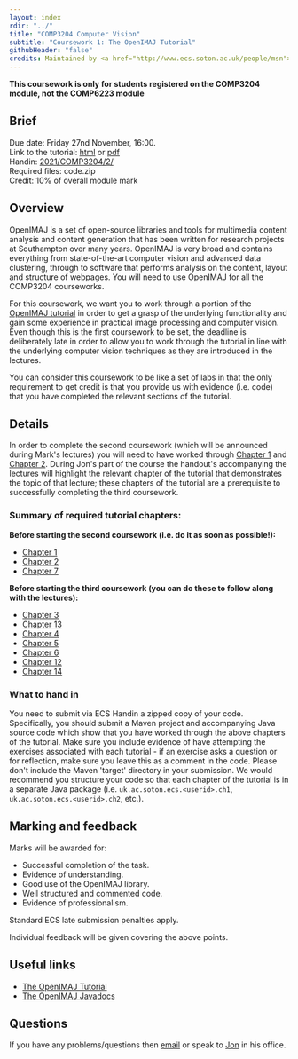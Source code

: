 ```yaml
---
layout: index
rdir: "../"
title: "COMP3204 Computer Vision"
subtitle: "Coursework 1: The OpenIMAJ Tutorial"
githubHeader: "false"
credits: Maintained by <a href="http://www.ecs.soton.ac.uk/people/msn">Professor Mark Nixon</a> and <a href="http://www.ecs.soton.ac.uk/people/jsh2">Dr Jonathon Hare</a>.
---
```


**This coursework is only for students registered on the COMP3204 module, not the COMP6223 module**

## Brief
Due date: Friday 27nd November, 16:00.  
Link to the tutorial: [html](http://www.openimaj.org/tutorial) or [pdf](http://www.openimaj.org/tutorial-pdf.pdf)  
Handin: [2021/COMP3204/2/](https://handin.ecs.soton.ac.uk/handin/2021/COMP3204/2/)  
Required files: code.zip  
Credit: 10% of overall module mark  

## Overview
OpenIMAJ is a set of open-source libraries and tools for multimedia content analysis and content generation that has been written for research projects at Southampton over many years. OpenIMAJ is very broad and contains everything from state-of-the-art computer vision and advanced data clustering, through to software that performs analysis on the content, layout and structure of webpages. You will need to use OpenIMAJ for all the COMP3204 courseworks.

For this coursework, we want you to work through a portion of the [OpenIMAJ tutorial](http://www.openimaj.org/tutorial) in order to get a grasp of the underlying functionality and gain some experience in practical image processing and computer vision. Even though this is the first coursework to be set, the deadline is deliberately late in order to allow you to work through the tutorial in line with the underlying computer vision techniques as they are introduced in the lectures. 

You can consider this coursework to be like a set of labs in that the only requirement to get credit is that you provide us with evidence (i.e. code) that you have completed the relevant sections of the tutorial.

## Details
In order to complete the second coursework (which will be announced during Mark's lectures) you will need to have worked through [Chapter 1](http://www.openimaj.org/tutorial/getting-started-with-openimaj-using-maven.html) and [Chapter 2](http://www.openimaj.org/tutorial/processing-your-first-image.html). During Jon's part of the course the handout's accompanying the lectures will highlight the relevant chapter of the tutorial that demonstrates the topic of that lecture; these chapters of the tutorial are a prerequisite to successfully completing the third coursework.

### Summary of required tutorial chapters:

**Before starting the second coursework (i.e. do it as soon as possible!):**

* [Chapter 1](http://www.openimaj.org/tutorial/getting-started-with-openimaj-using-maven.html)  
* [Chapter 2](http://www.openimaj.org/tutorial/processing-your-first-image.html)
* [Chapter 7](http://www.openimaj.org/tutorial/processing-video.html)

**Before starting the third coursework (you can do these to follow along with the lectures):**

* [Chapter 3](http://www.openimaj.org/tutorial/introduction-to-clustering-segmentation-and-connected-components.html) 
* [Chapter 13](http://www.openimaj.org/tutorial/eigenfaces.html) 
* [Chapter 4](http://www.openimaj.org/tutorial/global-image-features.html) 
* [Chapter 5](http://www.openimaj.org/tutorial/sift-and-feature-matching.html) 
* [Chapter 6](http://www.openimaj.org/tutorial/image-datasets.html) 
* [Chapter 12](http://www.openimaj.org/tutorial/classification101.html) 
* [Chapter 14](http://www.openimaj.org/tutorial/parallel-processing.html) 

### What to hand in
You need to submit via ECS Handin a zipped copy of your code. Specifically, you should submit a Maven project and accompanying Java source code which show that you have worked through the above chapters of the tutorial. Make sure you include evidence of have attempting the exercises associated with each tutorial - if an exercise asks a question or for reflection, make sure you leave this as a comment in the code. Please don't include the Maven 'target' directory in your submission. We would recommend you structure your code so that each chapter of the tutorial is in a separate Java package (i.e. `uk.ac.soton.ecs.<userid>.ch1`, `uk.ac.soton.ecs.<userid>.ch2`, etc.). 

## Marking and feedback
Marks will be awarded for:
	
* Successful completion of the task.
* Evidence of understanding.
* Good use of the OpenIMAJ library.
* Well structured and commented code.
* Evidence of professionalism.

Standard ECS late submission penalties apply.

Individual feedback will be given covering the above points.

## Useful links
* [The OpenIMAJ Tutorial](http://openimaj.org/tutorial)
* [The OpenIMAJ Javadocs](http://openimaj.org/apidocs/index.html)

## Questions
If you have any problems/questions then [email](mailto:jsh2@ecs.soton.ac.uk) or speak to [Jon](http://ecs.soton.ac.uk/people/jsh2) in his office.


